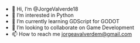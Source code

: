 - 👋 Hi, I’m @JorgeValverde18
- 👀 I’m interested in Python
- 🌱 I’m currently learning GDScript for GODOT
- 💞️ I’m looking to collaborate on Game Development
- 📫 How to reach me jorgeavalverdem@gmail.com

<!---
JorgeValverde18/JorgeValverde18 is a ✨ special ✨ repository because its `README.md` (this file) appears on your GitHub profile.
You can click the Preview link to take a look at your changes.
--->
